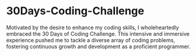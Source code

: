 # 30Days-Coding-Challenge
Motivated by the desire to enhance my coding skills, I wholeheartedly embraced the 30 Days of Coding Challenge. This intensive and immersive experience pushed me to tackle a diverse array of coding problems, fostering continuous growth and development as a proficient programmer. 
